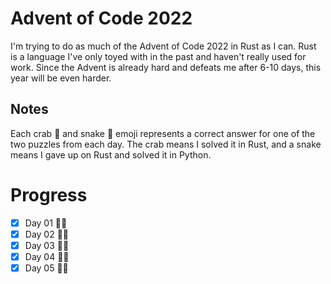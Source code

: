 # Advent of Code 2022

I'm trying to do as much of the Advent of Code 2022 in Rust as I can.
Rust is a language I've only toyed with in the past and haven't really used for work.
Since the Advent is already hard and defeats me after 6-10 days, this year will be even harder.

## Notes
Each crab 🦀 and snake 🐍 emoji represents a correct answer for one of the two puzzles from each day.
The crab means I solved it in Rust, and a snake means I gave up on Rust and solved it in Python.

# Progress
- [x] Day 01 🦀🦀
- [x] Day 02 🦀🦀
- [x] Day 03 🦀🦀
- [x] Day 04 🦀🦀
- [x] Day 05 🐍🐍
